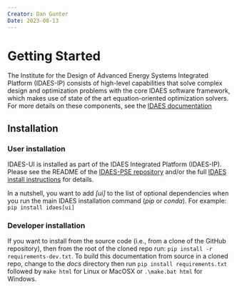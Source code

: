 ```yaml
---
Creator: Dan Gunter
Date: 2023-08-13
---
```

# Getting Started

The Institute for the Design of Advanced Energy Systems Integrated Platform (IDAES-IP) consists of high-level capabilities that solve complex design and optimization problems with the core IDAES software framework, which makes use of state of the art equation-oriented optimization  solvers. For more details on these components, see the
<a href="https://idaes-pse.readthedocs.io/en/stable/" target="_blank">IDAES documentation</a>

## Installation

### User installation

IDAES-UI is installed as part of the IDAES Integrated Platform (IDAES-IP).
Please see the README of the [IDAES-PSE repository](https://github.com/IDAES/idaes-pse) and/or the full [IDAES install instructions](https://idaes-pse.readthedocs.io/en/stable/tutorials/getting_started/index.html) for details. 

In a nutshell, you want to add *[ui]* to the list of optional dependencies when you run the main IDAES installation command (*pip* or *conda*).
For example: `pip install idaes[ui]`

### Developer installation

If you want to install from the source code (i.e., from a clone of the GitHub repository), then from the root of the cloned repo run: `pip install -r requirements-dev.txt`.
To build this documentation from source in a cloned repo, change to the *docs* directory then run `pip install requirements.txt` followed by `make html` for Linux or MacOSX or `.\make.bat html` for Windows.